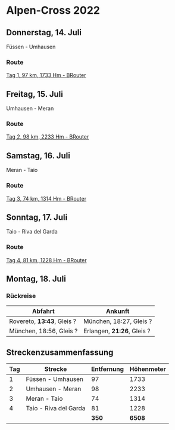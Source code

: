 # Alpen-Cross 2022

## Donnerstag, 14. Juli

Füssen - Umhausen

### Route

[Tag 1, 97 km, 1733 Hm - BRouter](http://brouter.de/brouter-web/#map=11/47.1909/11.0577/osm-mapnik-german_style&lonlats=10.697916,47.570142;10.643005,47.286216;10.794196,47.210153;10.927545,47.139775&profile=fastbike)

## Freitag, 15. Juli

Umhausen - Meran

### Route

[Tag 2, 98 km, 2233 Hm - BRouter](http://brouter.de/brouter-web/#map=10/46.8344/11.3667/osm-mapnik-german_style&lonlats=10.927534,47.139771;10.966244,47.061995;11.16389,46.662115&profile=fastbike)

## Samstag, 16. Juli

Meran - Taio

### Route

[Tag 3, 74 km, 1314 Hm - BRouter](http://brouter.de/brouter-web/#map=11/46.4111/11.2438/osm-mapnik-german_style&lonlats=11.16389,46.662115;11.172066,46.641072;11.180112,46.628206;11.298409,46.476497;11.257553,46.427674;11.23601,46.410844;11.23498,46.410226;11.195798,46.414337;11.162109,46.419014;11.154943,46.428661;11.066966,46.32112&profile=fastbike)  

## Sonntag, 17. Juli

Taio - Riva del Garda

### Route

[Tag 4, 81 km, 1228 Hm - BRouter](http://brouter.de/brouter-web/#map=10/46.2374/11.1566/osm-mapnik-german_style&lonlats=11.066751,46.321215;10.971887,46.146123;10.885048,46.044967;10.950623,46.04074;10.842991,45.884234&profile=fastbike)

## Montag, 18. Juli

### Rückreise

| Abfahrt | Ankunft |
| ------- | ------- |
| Rovereto, **13:43**, Gleis ? | München, 18:27, Gleis ? |
| München, 18:56, Gleis ? | Erlangen, **21:26**, Gleis ? |

## Streckenzusammenfassung

| Tag | Strecke               | Entfernung | Höhenmeter |
| --- | --------------------- | ---------- | ---------- |
| 1   | Füssen - Umhausen     | 97         | 1733       |
| 2   | Umhausen - Meran      | 98         | 2233       |
| 3   | Meran - Taio          | 74         | 1314       |
| 4   | Taio - Riva del Garda | 81         | 1228       |
|     |                       | **350**    | **6508**   |
